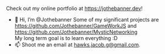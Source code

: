 Check out my online portfolio at https://jothebanner.dev!

- 👋 Hi, I’m @Jothebanner
Some of my significant projects are https://github.com/Jothebanner/GameWorkJS and https://github.com/Jothebanner/MysticNetworking  
My long term goal is to learn everything :D  
- 📫 Shoot me an email at hawks.jacob.g@gmail.com.


<!---
Jothebanner/Jothebanner is a ✨ special ✨ repository because its `README.md` (this file) appears on your GitHub profile.
You can click the Preview link to take a look at your changes.
--->
